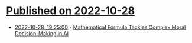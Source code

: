 # [Published on 2022-10-28](index.md)

* [2022-10-28, 19:25:00](https://soylentnews.org/article.pl?sid=22/10/27/1432202&from=rss) - [Mathematical Formula Tackles Complex Moral Decision-Making in AI](https://soylentnews.org/article.pl?sid=22/10/27/1432202&from=rss)
